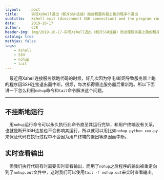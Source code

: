 ```yaml
---
layout:     post
title:      实现Xshell退出（断开SSH连接）而远程服务器上跑的程序不退出
subtitle:   Xshell exit (disconnect SSH connection) and the program running on the remote server does not exit
date:       2019-10-17
author:     CJR
header-img: img/2019-10-17-实现Xshell退出（断开SSH连接）而远程服务器上跑的程序不退出/post-bg.jpg
catalog: true
mathjax: false
tags:
    - Xshell
    - SSH
    - nohup
    - tail
---
```


&emsp;最近用Xshell连接服务器跑代码的时候，好几次因为停电/断网导致服务器上跑的程序因SSH连接退出而中断，很烦，每次都得重连服务器后重新跑。所以下面讲一下怎么利用`nohup`命令和`tail`命令解决这个问题。

---

## 不挂断地运行

&emsp;用`nohup`运行命令可以永久执行此命令直至其运行完毕，和用户终端没有关系，也就是断开SSH连接也不会影响其运行，所以就可以用比如`nohup python xxx.py`来保证代码在执行过程中不会因为用户终端的退出等原因而中断。

## 实时查看输出

&emsp;但我们执行代码有时需要实时查看输出，而用了`nohup`之后程序的输出被重定向到了`nohup.out`文件中，这时我们可以使用`tail -f nohup.out`来实时查看输出。
